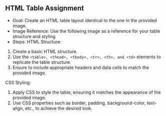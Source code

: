 ## HTML Table Assignment

- Goal: Create an HTML table layout identical to the one in the provided image.
- Image Reference: Use the following image as a reference for your table structure and styling
- Steps:
HTML Structure:
1. Create a basic HTML structure.
2. Use the ```<table>, <thead>, <tbody>, <tr>, <th>, and <td>``` elements to replicate the table structure.
3. Ensure to include appropriate headers and data cells to match the provided image.

CSS Styling:
1. Apply CSS to style the table, ensuring it matches the appearance of the provided
image.
2. Use CSS properties such as border, padding, background-color,
text-align, etc., to achieve the desired look.
